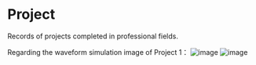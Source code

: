 # Project
Records of projects completed in professional fields.


Regarding the waveform simulation image of Project 1：
![image](https://github.com/user-attachments/assets/b77f40cb-c5dd-4974-a3d0-5a3488a1f75f)
![image](https://github.com/user-attachments/assets/a6d189d0-76d7-46e5-be26-e08eb117bbd8)
